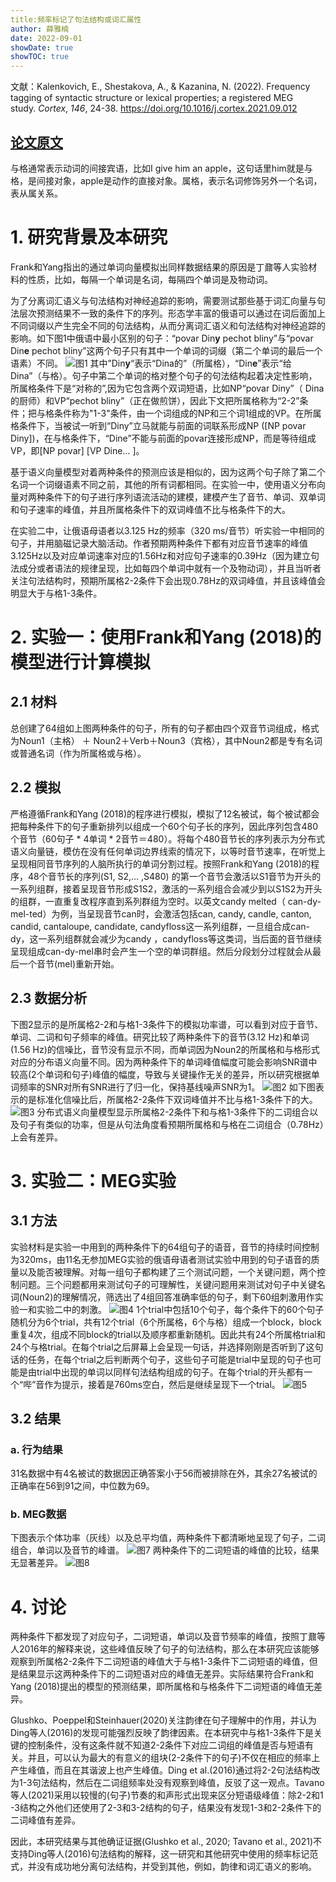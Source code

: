 ```yaml
---
title:频率标记了句法结构或词汇属性
author: 薛雅楠
date: 2022-09-01
showDate: true
showTOC: true
---
```

文献：Kalenkovich, E., Shestakova, A., & Kazanina, N. (2022). Frequency tagging of syntactic structure or lexical properties; a registered MEG study. _Cortex_, _146_, 24-38.
https://doi.org/10.1016/j.cortex.2021.09.012
## [论文原文](../Source_Files/2022-09-01-XYN1.Pdf)
与格通常表示动词的间接宾语，比如I give him an apple，这句话里him就是与格，是间接对象，apple是动作的直接对象。属格，表示名词修饰另外一个名词，表从属关系。
# 1. 研究背景及本研究
Frank和Yang指出的通过单词向量模拟出同样数据结果的原因是丁鼐等人实验材料的性质，比如，每隔一个单词是名词，每隔四个单词是及物动词。

为了分离词汇语义与句法结构对神经追踪的影响，需要测试那些基于词汇向量与句法层次预测结果不一致的条件下的序列。形态学丰富的俄语可以通过在词后面加上不同词缀以产生完全不同的句法结构，从而分离词汇语义和句法结构对神经追踪的影响。如下图1中俄语中最小区别的句子：“povar Din**y** pechot bliny”与“povar Din**e** pechot bliny”这两个句子只有其中一个单词的词缀（第二个单词的最后一个语素）不同。
![图1](../Supporting_Information/2022-09-01-XYN1-Fig-1.png)
其中”Din**y**“表示“Dina的”（所属格），“Din**e**”表示“给Dina”（与格）。句子中第二个单词的格对整个句子的句法结构起着决定性影响，所属格条件下是“对称的”,因为它包含两个双词短语，比如NP“povar Diny”（ Dina的厨师）和VP“pechot bliny”（正在做煎饼），因此下文把所属格称为“2-2”条件；把与格条件称为"1-3"条件，由一个词组成的NP和三个词1组成的VP。在所属格条件下，当被试一听到“Diny”立马就能与前面的词联系形成NP ([NP povar Diny])，在与格条件下，“Dine”不能与前面的povar连接形成NP，而是等待组成VP，即[NP povar]  [VP Dine… ]。

基于语义向量模型对着两种条件的预测应该是相似的，因为这两个句子除了第二个名词一个词缀语素不同之前，其他的所有词都相同。在实验一中，使用语义分布向量对两种条件下的句子进行序列语流活动的建模，建模产生了音节、单词、双单词和句子速率的峰值，并且所属格条件下的双词峰值不比与格条件下的大。

在实验二中，让俄语母语者以3.125 Hz的频率（320 ms/音节）听实验一中相同的句子，并用脑磁记录大脑活动。作者预期两种条件下都有对应音节速率的峰值3.125Hz以及对应单词速率对应的1.56Hz和对应句子速率的0.39Hz（因为建立句法成分或者语法的规律呈现，比如每四个单词中就有一个及物动词），并且当听者关注句法结构时，预期所属格2-2条件下会出现0.78Hz的双词峰值，并且该峰值会明显大于与格1-3条件。
# 2. 实验一：使用Frank和Yang (2018)的模型进行计算模拟
## 2.1 材料
总创建了64组如上图两种条件的句子，所有的句子都由四个双音节词组成，格式为Noun1（主格） ＋ Noun2＋Verb＋Noun3（宾格），其中Noun2都是专有名词或普通名词（作为所属格或与格）。
## 2.2 模拟
严格遵循Frank和Yang (2018)的程序进行模拟，模拟了12名被试，每个被试都会把每种条件下的句子重新排列以组成一个60个句子长的序列，因此序列包含480个音节（60句子 * 4单词 * 2音节＝480）。将每个480音节长的序列表示为分布式语义向量链，模仿在没有任何单词边界线索的情况下，以等时音节速率，在听觉上呈现相同音节序列的人脑所执行的单词分割过程。按照Frank和Yang (2018)的程序，48个音节长的序列(S1, S2,… ,S480) 的第一个音节会激活以S1音节为开头的一系列组群，接着呈现音节形成S1S2，激活的一系列组合会减少到以S1S2为开头的组群，一直重复改程序直到系列群组为空时。以英文candy melted（ can-dy-mel-ted）为例，当呈现音节can时，会激活包括can, candy, candle, canton, candid, cantaloupe, candidate, candyfloss这一系列组群，一旦组合成can-dy，这一系列组群就会减少为candy ，candyfloss等这类词，当后面的音节继续呈现组成can-dy-mel串时会产生一个空的单词群组。然后分段划分过程就会从最后一个音节(mel)重新开始。
## 2.3 数据分析
下图2显示的是所属格2-2和与格1-3条件下的模拟功率谱，可以看到对应于音节、单词、二词和句子频率的峰值。研究比较了两种条件下的音节(3.12 Hz)和单词(1.56 Hz)的信噪比，音节没有显示不同，而单词因为Noun2的所属格和与格形式对应的分布语义向量不同。因为两种条件下的单词峰值幅度可能会影响SNR谱中较高(2个单词和句子)峰值的幅度，导致与关键操作无关的差异，所以研究根据单词频率的SNR对所有SNR进行了归一化，保持基线噪声SNR为1。
![图2](../Supporting_Information/2022-09-01-XYN1-Fig-2.png)
如下图表示的是标准化信噪比后，所属格2-2条件下双词峰值并不比与格1-3条件下的大。
![图3](../Supporting_Information/2022-09-01-XYN1-Fig-3.png)
分布式语义向量模型显示所属格2-2条件下和与格1-3条件下的二词组合以及句子有类似的功率，但是从句法角度看预期所属格和与格在二词组合（0.78Hz）上会有差异。
# 3. 实验二：MEG实验
## 3.1 方法
实验材料是实验一中用到的两种条件下的64组句子的语音，音节的持续时间控制为320ms，由11名无参加MEG实验的俄语母语者测试实验中用到的句子语音的质量以及能否被理解。对每一组句子都构建了三个测试问题，一个关键问题，两个控制问题。三个问题都用来测试句子的可理解性，关键问题用来测试对句子中关键名词(Noun2)的理解情况，筛选出了4组回答准确率低的句子，剩下60组刺激用作实验一和实验二中的刺激。
![图4](../Supporting_Information/2022-09-01-XYN1-Fig-4.png)
1个trial中包括10个句子，每个条件下的60个句子随机分为6个trial，共有12个trial（6个所属格，6个与格）组成一个block，block重复4次，组成不同block的trial以及顺序都重新随机。因此共有24个所属格trial和24个与格trial。在每个trial之后屏幕上会呈现一句话，并选择刚刚是否听到了这句话的任务，在每个trial之后判断两个句子，这些句子可能是trial中呈现的句子也可能是由trial中出现的单词以同样句法结构组成的句子。在每个trial的开头都有一个“哔”音作为提示，接着是760ms空白，然后是继续呈现下一个trial。
![图5](../Supporting_Information/2022-09-01-XYN1-Fig-5.png)
## 3.2 结果
### a. 行为结果
31名数据中有4名被试的数据因正确答案小于56而被排除在外，其余27名被试的正确率在56到91之间，中位数为69。
### b.  MEG数据
下图表示个体功率（灰线）以及总平均值，两种条件下都清晰地呈现了句子，二词组合，单词以及音节的峰谱。
![图7](../Supporting_Information/2022-09-01-XYN1-Fig-7.png)
两种条件下的二词短语的峰值的比较，结果无显著差异。
![图8](../Supporting_Information/2022-09-01-XYN1-Fig-8.png)
# 4. 讨论
两种条件下都发现了对应句子，二词短语，单词以及音节频率的峰值，按照丁鼐等人2016年的解释来说，这些峰值反映了句子的句法结构，那么在本研究应该能够观察到所属格2-2条件下二词短语的峰值大于与格1-3条件下二词短语的峰值，但是结果显示这两种条件下的二词短语对应的峰值无差异。实际结果符合Frank和Yang (2018)提出的模型的预测结果，即所属格和与格条件下二词短语的峰值无差异。

Glushko、Poeppel和Steinhauer(2020)关注韵律在句子理解中的作用，并认为Ding等人(2016)的发现可能强烈反映了韵律因素。在本研究中与格1-3条件下是关键的控制条件，没有这条件就不知道2-2条件下对应二词组的峰值是否与短语有关。并且，可以认为最大的有意义的组块(2-2条件下的句子)不仅在相应的频率上产生峰值，而且在其谐波上也产生峰值。Ding et al.(2016)通过将2-2句法结构改为1-3句法结构，然后在二词组频率处没有观察到峰值，反驳了这一观点。Tavano等人(2021)采用以较慢的(句子)节奏的和声形式出现来区分短语级峰值：除2-2和1 -3结构之外他们还使用了2-3和3-2结构的句子，结果没有发现1-3和2-2条件下的二词峰值有差异。

因此，本研究结果与其他确证证据(Glushko et al., 2020; Tavano et al., 2021)不支持Ding等人(2016)句法结构的解释，这一研究和其他研究中使用的频率标记范式，并没有成功地分离句法结构，并受到其他，例如，韵律和词汇语义的影响。
